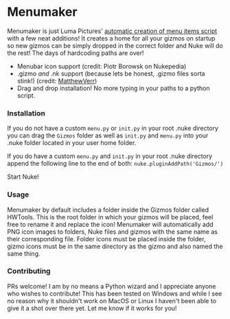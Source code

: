# Menumaker
Menumaker is just Luma Pictures' [automatic creation of menu items script](http://www.nukepedia.com/python/ui/auto-creation-of-menu-items-for-gizmos-menupy) with a few neat additions!  It creates a home for all your gizmos on startup so new gizmos can be simply dropped in the correct folder and Nuke will do the rest!  The days of hardcoding paths are over!

- Menubar icon support (credit: Piotr Borowsk on Nukepedia)
- .gizmo _and_ .nk support (because lets be honest, .gizmo files sorta stink!) (credit: [MatthewVerr](https://github.com/MatthewVerr))
- Drag and drop installation!  No more typing in your paths to a python script.

### Installation

If you do not have a custom `menu.py` or `init.py` in your root .nuke directory you can drag the `Gizmos` folder as well as `init.py` and `menu.py` into your .nuke folder located in your user home folder.

If you do have a custom `menu.py` and `init.py` in your root .nuke directory append the following line to the end of both: `nuke.pluginAddPath('Gizmos/')`

Start Nuke!

### Usage

Menumaker by default includes a folder inside the Gizmos folder called HWTools.  This is the root folder in which your gizmos will be placed, feel free to rename it and replace the icon!  Menumaker will automatically add PNG icon images to folders, Nuke files and gizmos with the same name as their corresponding file.  Folder icons must be placed inside the folder, gizmo icons must be in the same directory as the gizmo and also named the same thing.

### Contributing

PRs welcome!  I am by no means a Python wizard and I appreciate anyone who wishes to contribute!  This has been tested on Windows and while I see no reason why it shouldn't work on MacOS or Linux I haven't been able to give it a shot over there yet.  Let me know if it works for you!
